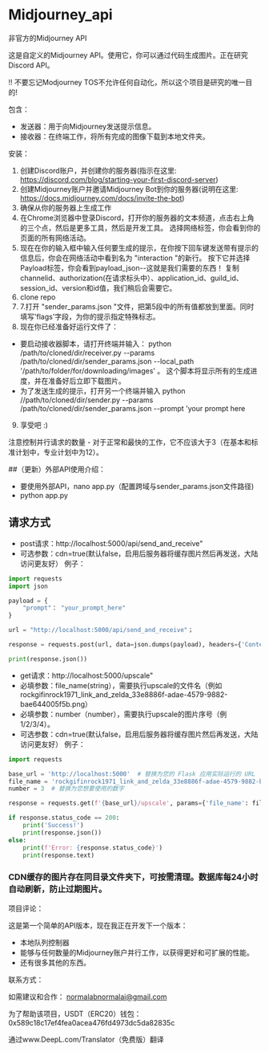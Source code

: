 # Midjourney_api
非官方的Midjourney API

这是自定义的Midjourney API。使用它，你可以通过代码生成图片。正在研究Discord API。

!! 不要忘记Modjourney TOS不允许任何自动化，所以这个项目是研究的唯一目的!

包含： 
- 发送器：用于向Midjourney发送提示信息。
- 接收器：在终端工作，将所有完成的图像下载到本地文件夹。

安装：
1. 创建Discord账户，并创建你的服务器(指示在这里: https://discord.com/blog/starting-your-first-discord-server)
2. 创建Midjourney账户并邀请Midjourney Bot到你的服务器(说明在这里: https://docs.midjourney.com/docs/invite-the-bot)
3. 确保从你的服务器上生成工作
4. 在Chrome浏览器中登录Discord，打开你的服务器的文本频道，点击右上角的三个点，然后是更多工具，然后是开发工具。
选择网络标签，你会看到你的页面的所有网络活动。
5. 现在在你的输入框中输入任何要生成的提示，在你按下回车键发送带有提示的信息后，你会在网络活动中看到名为 "interaction "的新行。
按下它并选择Payload标签，你会看到payload_json--这就是我们需要的东西！
复制channelid、authorization(在请求标头中）、application_id、guild_id、session_id、version和id值，我们稍后会需要它。
6. clone repo
7. 7.打开 "sender_params.json "文件，把第5段中的所有值都放到里面。同时填写'flags'字段，为你的提示指定特殊标志。
8. 现在你已经准备好运行文件了：
- 要启动接收器脚本，请打开终端并输入：
python /path/to/cloned/dir/receiver.py --params /path/to/cloned/dir/sender_params.json --local_path '/path/to/folder/for/downloading/images' 。
这个脚本将显示所有的生成进度，并在准备好后立即下载图片。
- 为了发送生成的提示，打开另一个终端并输入
python //path/to/cloned/dir/sender.py --params /path/to/cloned/dir/sender_params.json --prompt 'your prompt here
9. 享受吧 :)

注意控制并行请求的数量 - 对于正常和最快的工作，它不应该大于3（在基本和标准计划中，专业计划中为12）。

##（更新）外部API使用介绍：
- 要使用外部API，nano app.py（配置跨域与sender_params.json文件路径)
- python app.py
## 请求方式
- post请求：http://localhost:5000/api/send_and_receive"
- 可选参数：cdn=true(默认false，启用后服务器将缓存图片然后再发送，大陆访问更友好）
例子：
```python
import requests
import json

payload = {
    "prompt"： "your_prompt_here"
}

url = "http://localhost:5000/api/send_and_receive"；

response = requests.post(url, data=json.dumps(payload), headers={'Content-Type': 'application/json'})

print(response.json())
```
- get请求：http://localhost:5000/upscale"
- 必填参数：file_name(string），需要执行upscale的文件名（例如rockgifinrock1971_link_and_zelda_33e8886f-adae-4579-9882-bae644005f5b.png）
- 必填参数：number（number），需要执行upscale的图片序号（例1/2/3/4）。
- 可选参数：cdn=true(默认false，启用后服务器将缓存图片然后再发送，大陆访问更友好）
例子：
```python
import requests

base_url = 'http://localhost:5000'  # 替换为您的 Flask 应用实际运行的 URL
file_name = 'rockgifinrock1971_link_and_zelda_33e8886f-adae-4579-9882-bae644005f5b.png'  # 替换为您的实际文件名
number = 3  # 替换为您想要使用的数字

response = requests.get(f'{base_url}/upscale', params={'file_name': file_name, 'number': number})

if response.status_code == 200:
    print('Success!')
    print(response.json())
else:
    print(f'Error: {response.status_code}')
    print(response.text)
```

### CDN缓存的图片存在同目录文件夹下，可按需清理。数据库每24小时自动刷新，防止过期图片。

项目评论：

这是第一个简单的API版本，现在我正在开发下一个版本：
- 本地队列控制器
- 能够与任何数量的Midjourney账户并行工作，以获得更好和可扩展的性能。
- 还有很多其他的东西。


联系方式：

如需建议和合作：
normalabnormalai@gmail.com

为了帮助该项目，USDT（ERC20）钱包：0x589c18c17ef4fea0acea476fd4973dc5da82835c


通过www.DeepL.com/Translator（免费版）翻译
